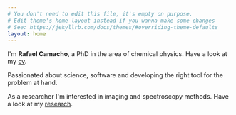 ```yaml
---
# You don't need to edit this file, it's empty on purpose.
# Edit theme's home layout instead if you wanna make some changes
# See: https://jekyllrb.com/docs/themes/#overriding-theme-defaults
layout: home
---
```


I'm **Rafael Camacho**, a PhD in the area of chemical physics. Have a look at my [cv](/pdfs/cv.pdf).

Passionated about science, software and developing the right tool for the problem at hand.

As a researcher I'm interested in imaging and spectroscopy methods. Have a look at my [research](/research/).

<!-- Avid martial artist practitioner and climber, some of it will end up at my [blog](/blog/) -->
